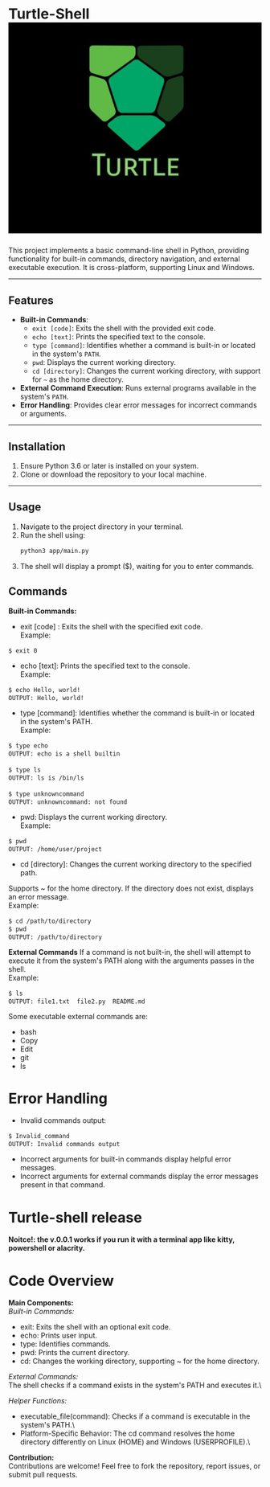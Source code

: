 # Turtle-Shell <img title="turtle_logo" alt="turtle-shell" src="/img.png">
This project implements a basic command-line shell in Python, providing functionality for built-in commands, directory navigation, and external executable execution. It is cross-platform, supporting Linux and Windows.

---

## Features

- **Built-in Commands**:
  - `exit [code]`: Exits the shell with the provided exit code.
  - `echo [text]`: Prints the specified text to the console.
  - `type [command]`: Identifies whether a command is built-in or located in the system's `PATH`.
  - `pwd`: Displays the current working directory.
  - `cd [directory]`: Changes the current working directory, with support for `~` as the home directory.
- **External Command Execution**: Runs external programs available in the system's `PATH`.
- **Error Handling**: Provides clear error messages for incorrect commands or arguments.

---

## Installation

1. Ensure Python 3.6 or later is installed on your system.
2. Clone or download the repository to your local machine.

---

## Usage

1. Navigate to the project directory in your terminal.
2. Run the shell using:
   ```bash
   python3 app/main.py
3. The shell will display a prompt ($), waiting for you to enter commands.

## Commands
**Built-in Commands:**

* exit [code] :
Exits the shell with the specified exit code.\
Example:
```
$ exit 0
   ```

* echo [text]:
Prints the specified text to the console.\
Example:
```
$ echo Hello, world!
OUTPUT: Hello, world!
```
* type [command]:
Identifies whether the command is built-in or located in the system's PATH.\
Example:
```
$ type echo
OUTPUT: echo is a shell builtin

$ type ls
OUTPUT: ls is /bin/ls

$ type unknowncommand
OUTPUT: unknowncommand: not found
```
* pwd:
Displays the current working directory.\
Example:
```
$ pwd
OUTPUT: /home/user/project
```
* cd [directory]:
Changes the current working directory to the specified path.

Supports ~ for the home directory.
If the directory does not exist, displays an error message.\
Example:
```
$ cd /path/to/directory
$ pwd
OUTPUT: /path/to/directory
```
**External Commands**
If a command is not built-in, the shell will attempt to execute it from the system's PATH along with the arguments passes in the shell.\
Example:
```
$ ls
OUTPUT: file1.txt  file2.py  README.md
```
Some executable external commands are:
* bash
* Copy
* Edit
* git
* ls

# Error Handling
* Invalid commands output:
```
$ Invalid_command
OUTPUT: Invalid commands output
```
* Incorrect arguments for built-in commands display helpful error messages.
* Incorrect arguments for external commands display the error messages present in that command.

# Turtle-shell release
**Noitce!: the v.0.0.1 works if you run it with a terminal app like kitty, powershell or alacrity.**
# Code Overview
**Main Components:**\
*Built-in Commands:*
* exit: Exits the shell with an optional exit code.
* echo: Prints user input.
* type: Identifies commands.
* pwd: Prints the current directory.
* cd: Changes the working directory, supporting ~ for the home directory.

*External Commands:*\
The shell checks if a command exists in the system's PATH and executes it.\

*Helper Functions:*
* executable_file(command): Checks if a command is executable in the system's PATH.\
* Platform-Specific Behavior:
The cd command resolves the home directory differently on Linux (HOME) and Windows (USERPROFILE).\

**Contribution:**\
Contributions are welcome! Feel free to fork the repository, report issues, or submit pull requests.


